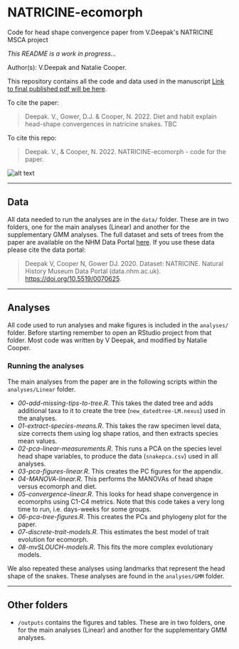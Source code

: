 # NATRICINE-ecomorph
Code for head shape convergence paper from V.Deepak's NATRICINE MSCA project

*This README is a work in progress...*

Author(s): V.Deepak and Natalie Cooper.

This repository contains all the code and data used in the manuscript [Link to final published pdf will be here]().

To cite the paper: 
> Deepak. V., Gower, D.J. & Cooper, N. 2022. Diet and habit explain head-shape convergences in natricine snakes. TBC

To cite this repo: 
> Deepak. V., & Cooper, N. 2022. NATRICINE-ecomorph - code for the paper.


![alt text](https://github.com/nhcooper123/natricine/raw/master/outputs/Linear/Figures/PCA-ecomorph-diet-trees.png)

------

## Data

All data needed to run the analyses are in the `data/` folder. These are in two folders, one for the main analyses (Linear) and another for the supplementary GMM analyses. The full dataset and sets of trees from the paper are available on the NHM Data Portal [here]( https://doi.org/10.5519/0070625). If you use these data please cite the data portal:

> Deepak V, Cooper N, Gower DJ. 2020. Dataset: NATRICINE. Natural History Museum Data Portal (data.nhm.ac.uk). https://doi.org/10.5519/0070625.

------
## Analyses
All code used to run analyses and make figures is included in the `analyses/` folder. Before starting remember to open an RStudio project from that folder. Most code was written by V Deepak, and modified by Natalie Cooper.

### Running the analyses 
The main analyses from the paper are in the following scripts within the `analyses/Linear` folder.

-  *00-add-missing-tips-to-tree.R*. This takes the dated tree and adds additional taxa to it to create the tree (`new_datedtree-LM.nexus`) used in the analyses.
-  *01-extract-species-means.R*. This takes the raw specimen level data, size corrects them using log shape ratios, and then extracts species mean values.     
-  *02-pca-linear-measurements.R*. This runs a PCA on the species level head shape variables, to produce the data (`snakepca.csv`) used in all analyses.
-  *03-pca-figures-linear.R*. This creates the PC figures for the appendix.
-  *04-MANOVA-linear.R*. This performs the MANOVAs of head shape versus ecomorph and diet.
-  *05-convergence-linear.R*. This looks for head shape convergence in ecomorphs using C1-C4 metrics. Note that this code takes a very long time to run, i.e. days-weeks for some groups.       
-  *06-pca-tree-figures.R*. This creates the PCs and phylogeny plot for the paper.
-  *07-discrete-trait-models.R*. This estimates the best model of trait evolution for ecomorph.
-  *08-mvSLOUCH-models.R*. This fits the more complex evolutionary models.

We also repeated these analyses using landmarks that represent the head shape of the snakes. These analyses are found in the `analyses/GMM` folder.

-------
## Other folders

* `/outputs` contains the figures and tables. These are in two folders, one for the main analyses (Linear) and another for the supplementary GMM analyses.
